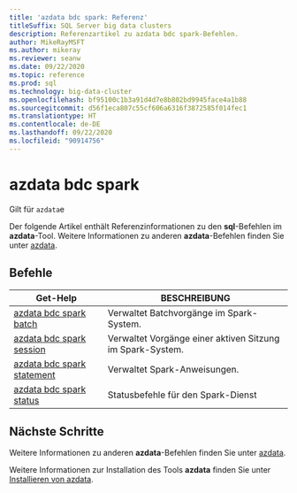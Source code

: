 ```yaml
---
title: 'azdata bdc spark: Referenz'
titleSuffix: SQL Server big data clusters
description: Referenzartikel zu azdata bdc spark-Befehlen.
author: MikeRayMSFT
ms.author: mikeray
ms.reviewer: seanw
ms.date: 09/22/2020
ms.topic: reference
ms.prod: sql
ms.technology: big-data-cluster
ms.openlocfilehash: bf95100c1b3a91d4d7e8b802bd9945face4a1b88
ms.sourcegitcommit: d56f1eca807c55cf606a6316f3872585f014fec1
ms.translationtype: HT
ms.contentlocale: de-DE
ms.lasthandoff: 09/22/2020
ms.locfileid: "90914756"
---
```

# <a name="azdata-bdc-spark"></a>azdata bdc spark

Gilt für `azdata`e

Der folgende Artikel enthält Referenzinformationen zu den **sql**-Befehlen im **azdata**-Tool. Weitere Informationen zu anderen **azdata**-Befehlen finden Sie unter [azdata](reference-azdata.md).

## <a name="commands"></a>Befehle

|Get-Help|BESCHREIBUNG|
| --- | --- |
[azdata bdc spark batch](reference-azdata-bdc-spark-batch.md) | Verwaltet Batchvorgänge im Spark-System.
[azdata bdc spark session](reference-azdata-bdc-spark-session.md) | Verwaltet Vorgänge einer aktiven Sitzung im Spark-System.
[azdata bdc spark statement](reference-azdata-bdc-spark-statement.md) | Verwaltet Spark-Anweisungen.
[azdata bdc spark status](reference-azdata-bdc-spark-status.md) | Statusbefehle für den Spark-Dienst

## <a name="next-steps"></a>Nächste Schritte

Weitere Informationen zu anderen **azdata**-Befehlen finden Sie unter [azdata](reference-azdata.md). 

Weitere Informationen zur Installation des Tools **azdata** finden Sie unter [Installieren von azdata](..\install\deploy-install-azdata.md).

